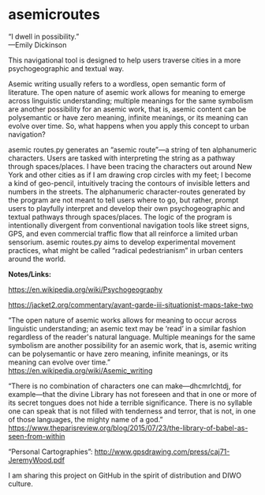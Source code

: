 # asemicroutes

“I dwell in possibility.”<br>
—Emily Dickinson

This navigational tool is designed to help users traverse cities in a more psychogeographic and textual way.<br>

Asemic writing usually refers to a wordless, open semantic form of literature. The open nature of asemic work allows for meaning to emerge across linguistic understanding; multiple meanings for the same symbolism are another possibility for an asemic work, that is, asemic content can be polysemantic or have zero meaning, infinite meanings, or its meaning can evolve over time. So, what happens when you apply this concept to urban navigation?<br>

asemic routes.py generates an “asemic route”—a string of ten alphanumeric characters. Users are tasked with interpreting the string as a pathway through spaces/places. I have been tracing the characters out around New York and other cities as if I am drawing crop circles with my feet; I become a kind of geo-pencil, intuitively tracing the contours of invisible letters and numbers in the streets. The alphanumeric character-routes generated by the program are not meant to tell users where to go, but rather, prompt users to playfully interpret and develop their own psychogeographic and textual pathways through spaces/places. The logic of the program is intentionally divergent from conventional navigation tools like street signs, GPS, and even commercial traffic flow that all reinforce a limited urban sensorium. asemic routes.py aims to develop experimental movement practices, what might be called “radical pedestrianism” in urban centers around the world.<br>

<b>Notes/Links:</b>

https://en.wikipedia.org/wiki/Psychogeography<br>

https://jacket2.org/commentary/avant-garde-iii-situationist-maps-take-two<br>

“The open nature of asemic works allows for meaning to occur across linguistic understanding; an asemic text may be ‘read’ in a similar fashion regardless of the reader's natural language. Multiple meanings for the same symbolism are another possibility for an asemic work, that is, asemic writing can be polysemantic or have zero meaning, infinite meanings, or its meaning can evolve over time.”<br>https://en.wikipedia.org/wiki/Asemic_writing<br>

“There is no combination of characters one can make—dhcmrlchtdj, for example—that the divine Library has not foreseen and that in one or more of its secret tongues does not hide a terrible significance. There is no syllable one can speak that is not filled with tenderness and terror, that is not, in one of those languages, the mighty name of a god.”<br>
https://www.theparisreview.org/blog/2015/07/23/the-library-of-babel-as-seen-from-within<br>

“Personal Cartographies”: http://www.gpsdrawing.com/press/caj71-JeremyWood.pdf<br>

I am sharing this project on GitHub in the spirit of distribution and DIWO culture.
